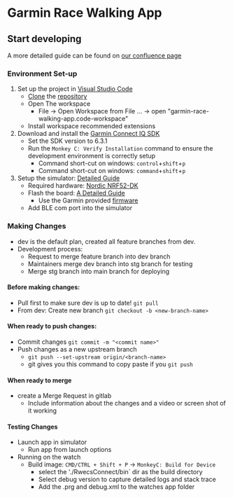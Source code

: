 # Garmin Race Walking App

## Start developing
A more detailed guide can be found on [our confluence page](https://rewcsgarmin.atlassian.net/wiki/spaces/GRWA/pages/2555918/Developer+s+Getting+Started+Guide)

### Environment Set-up
1. Set up the project in [Visual Studio Code](https://code.visualstudio.com/)
    - [Clone](https://docs.gitlab.com/ee/gitlab-basics/start-using-git.html#clone-a-repository) the [repository]()
    - Open The workspace
        - File -> Open Workspace from File ... -> open "garmin-race-walking-app.code-workspace"
    - Install workspace recommended extensions
2. Download and install the [Garmin Connect IQ SDK](https://developer.garmin.com/connect-iq/overview/)
    - Set the SDK version to 6.3.1
    - Run the `Monkey C: Verify Installation` command to ensure the development environment is correctly setup
        - Command short-cut on windows: `control`+`shift`+`p`
        - Command short-cut on windows: `command`+`shift`+`p`
3. Setup the simulator: [Detailed Guide](https://developer.garmin.com/connect-iq/core-topics/bluetooth-low-energy/)
    - Required hardware: [Nordic NRF52-DK](https://www.nordicsemi.com/Products/Development-hardware/nrf52-dk)
    - Flash the board: [A Detailed Guide](https://developer.nordicsemi.com/nRF_Connect_SDK/doc/latest/nrf/device_guides/working_with_nrf/nrf52/gs.html)
        - Use the Garmin provided [firmware](https://developer.garmin.com/downloads/connect-iq/connectivity_2.0.1_115k2_with_s132_5.0.zip)
    - Add BLE com port into the simulator

### Making Changes
- dev is the default plan, created all feature branches from dev.
- Development process:
    - Request to merge feature branch into dev branch
    - Maintainers merge dev branch into stg branch for testing
    - Merge stg branch into main branch for deploying

#### Before making changes:
- Pull first to make sure dev is up to date! `git pull`
- From dev: Create new branch `git checkout -b <new-branch-name>`
#### When ready to push changes:
- Commit changes `git commit -m "<commit name>"`
- Push changes as a new upstream branch 
    - `git push --set-upstream origin/<branch-name>`
    - git gives you this command to copy paste if you `git push`
#### When ready to merge 
- create a Merge Request in gitlab
    - Include information about the changes and a video or screen shot of it working

#### Testing Changes
- Launch app in simulator
    - Run app from launch options
- Running on the watch
    - Build image: `CMD/CTRL + Shift + P` -> `MonkeyC: Build for Device`
        - select the './RwecsConnect/bin` dir as the build directory
        - Select debug version to capture detailed logs and stack trace
        - Add the .prg and debug.xml to the watches app folder

